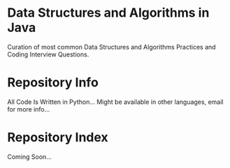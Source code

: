 # Data Structures and Algorithms in Java
Curation of most common Data Structures and Algorithms Practices and Coding Interview Questions.

# Repository Info

All Code Is Written in Python...
Might be available in other languages, email for more info...

# Repository Index

Coming Soon...
